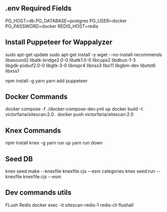 ## .env Required Fields
PG_HOST=db
PG_DATABASE=postgres
PG_USER=docker
PG_PASSWORD=docker
REDIS_HOST=redis

## Install Puppeteer for Wappalyzer

sudo apt-get update
sudo apt-get install -y wget --no-install-recommends \
    libasound2 libatk-bridge2.0-0 libatk1.0-0 libcups2 libdbus-1-3 \
    libgdk-pixbuf2.0-0 libgtk-3-0 libnspr4 libnss3 libx11 libgbm-dev  libxtst6  libxss1

npm install -g yarn
yarn add puppeteer


## Docker Commands

docker compose -f ./docker-compose-dev.yml up
docker build -t victorfaria/sitescan:2.0 .
docker push victorfaria/sitescan:2.0

## Knex Commands

npm install knex -g
yarn run up
yarn run down


## Seed DB

knex seed:make --knexfile knexfile.cjs --esm categories
knex seed:run --knexfile knexfile.cjs --esm


## Dev commands utils

FLush Redis
docker exec -it sitescan-redis-1 redis-cli
flushall